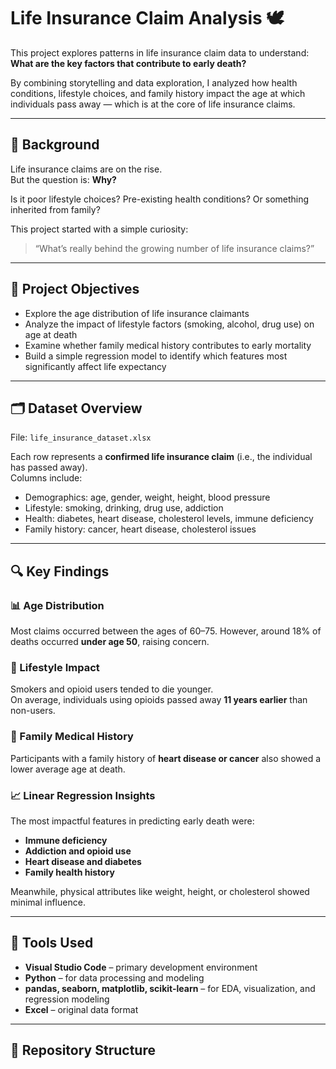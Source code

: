 # Life Insurance Claim Analysis 🕊️

This project explores patterns in life insurance claim data to understand:  
**What are the key factors that contribute to early death?**

By combining storytelling and data exploration, I analyzed how health conditions, lifestyle choices, and family history impact the age at which individuals pass away — which is at the core of life insurance claims.

---

## 🧪 Background

Life insurance claims are on the rise.  
But the question is: **Why?**

Is it poor lifestyle choices? Pre-existing health conditions? Or something inherited from family?

This project started with a simple curiosity:
> “What’s really behind the growing number of life insurance claims?”

---

## 🎯 Project Objectives

- Explore the age distribution of life insurance claimants
- Analyze the impact of lifestyle factors (smoking, alcohol, drug use) on age at death
- Examine whether family medical history contributes to early mortality
- Build a simple regression model to identify which features most significantly affect life expectancy

---

## 🗂️ Dataset Overview

File: `life_insurance_dataset.xlsx`

Each row represents a **confirmed life insurance claim** (i.e., the individual has passed away).  
Columns include:
- Demographics: age, gender, weight, height, blood pressure
- Lifestyle: smoking, drinking, drug use, addiction
- Health: diabetes, heart disease, cholesterol levels, immune deficiency
- Family history: cancer, heart disease, cholesterol issues

---

## 🔍 Key Findings

### 📊 Age Distribution
Most claims occurred between the ages of 60–75. However, around 18% of deaths occurred **under age 50**, raising concern.

### 🚬 Lifestyle Impact
Smokers and opioid users tended to die younger.  
On average, individuals using opioids passed away **11 years earlier** than non-users.

### 🧬 Family Medical History
Participants with a family history of **heart disease or cancer** also showed a lower average age at death.

### 📈 Linear Regression Insights
The most impactful features in predicting early death were:
- **Immune deficiency**
- **Addiction and opioid use**
- **Heart disease and diabetes**
- **Family health history**

Meanwhile, physical attributes like weight, height, or cholesterol showed minimal influence.

---

## 🔧 Tools Used

- **Visual Studio Code** – primary development environment
- **Python** – for data processing and modeling
- **pandas, seaborn, matplotlib, scikit-learn** – for EDA, visualization, and regression modeling
- **Excel** – original data format

---

## 📁 Repository Structure

